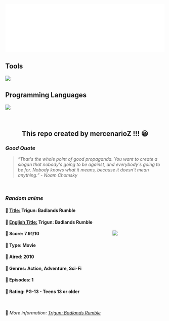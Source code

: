 
<img src="svg/nai.svg" />

<p>
  <h2>Tools</h2>
  <a href="https://skillicons.dev">
    <img src="https://skillicons.dev/icons?i=git,bash,vim,ubuntu,tensorflow,pytorch,docker,raspberrypi" />
  </a>

  <br />

  <h2>Programming Languages</h2>

  <a href="https://skillicons.dev">
    <img src="https://skillicons.dev/icons?i=python,c,cpp" />
  </a>
</p>

<br />

<h2 align="center">This repo created by mercenarioZ !!! 😀</h2>
<h3><i>Good Quote</i></h3>

<blockquote>
<i>
“That's the whole point of good propaganda. You want to create a slogan that nobody's going to be against, and everybody's going to be for. Nobody knows what it means, because it doesn't mean anything.” - Noam Chomsky
</i>
</blockquote>

<br />

<h3><i>Random anime</i></h3>

<h4>
  <strong>🥭 <u>Title:</u></strong> Trigun: Badlands Rumble
</h4>

<h4>🌿 <u>English Title:</u> Trigun: Badlands Rumble</h4>

<img align="right" width="165" src=https://cdn.myanimelist.net/images/anime/1930/116400.jpg />

<h4>🌱 Score: 7.91/10</h4>

<h4>🌲 Type: Movie</h4>

<h4>🌴 Aired: 2010</h4>

<h4>🌵 Genres: Action, Adventure, Sci-Fi</h4>

<h4>🥑 Episodes: 1</h4>

<h4>🍏 Rating: PG-13 - Teens 13 or older</h4>

<br />

🍂 *More information: [Trigun: Badlands Rumble](https://myanimelist.net/anime/4106/Trigun__Badlands_Rumble)*
    